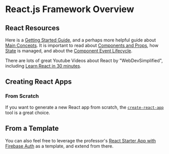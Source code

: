 # React.js Framework Overview

## React Resources

Here is a [Getting Started Guide](https://reactjs.org/docs/getting-started.html), and a perhaps more helpful guide about [Main Concepts](https://reactjs.org/docs/hello-world.html). It is important to read about [Components and Props](https://reactjs.org/docs/components-and-props.html), how [State](https://reactjs.org/docs/state-and-lifecycle.html) is managed, and about the [Component Event Lifecycle](https://reactjs.org/docs/react-component.html). 

There are lots of great Youtube Videos about React by "WebDevSimplified", including [Learn React in 30 minutes](https://www.youtube.com/watch?v=hQAHSlTtcmY).

## Creating React Apps 

### From Scratch

If you want to generate a new React app from scratch, the [`create-react-app`](https://create-react-app.dev/docs/getting-started) tool is a great choice.

## From a Template

You can also feel free to leverage the professor's [React Starter App with Firebase Auth](https://github.com/prof-rossetti/react-firebase-auth-template-2021) as a template, and extend from there.
